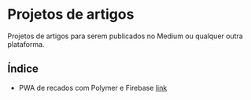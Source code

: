 # Projetos de artigos

Projetos de artigos para serem publicados no Medium ou qualquer outra plataforma.

## Índice

- PWA de recados com Polymer e Firebase [link](/scraps-pwa)